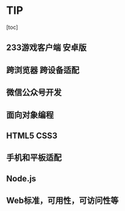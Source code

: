# TIP
[toc]
## 233游戏客户端 安卓版
## 跨浏览器 跨设备适配
## 微信公众号开发
## 面向对象编程
## HTML5 CSS3
## 手机和平板适配
## Node.js
## Web标准，可用性，可访问性等